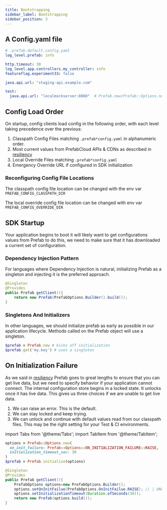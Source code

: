 ```yaml
---
title: Bootstrapping
sidebar_label: Bootstrapping
sidebar_position: 3
---
```


## A Config.yaml file

```yaml
# .prefab.default.config.yaml
log_level.prefab: info

http.timeout: 30
log_level.app.controllers.my_controller: info
featureflag.experiment33: false

java.api.url: "staging-api.example.com"

test:
  java.api.url: "localmockserver:8080"  # Prefab.new(Prefab::Options.new(default_env: 'test')
```


## Config Load Order
On startup, config clients load config in the following order, with each level taking precedence over the previous:

1. Classpath Config Files matching `.prefab*config.yaml` in alphanumeric order.
2. Most current values from PrefabCloud APIs & CDNs as described in [resiliency](resiliency.md)
4. Local Override Files matching `.prefab*config.yaml`
5. Emergency Override URL if configured in SDK initialization

### Reconfiguring Config File Locations
The classpath config file location can be changed with the env var `PREFAB_CONFIG_CLASSPATH_DIR`

The local override config file location can be changed with env var `PREFAB_CONFIG_OVERRIDE_DIR`


## SDK Startup

Your application begins to boot it will likely want to get configurations values from Prefab to do this, we need to make sure that it 
has downloaded a current set of configuration. 


### Dependency Injection Pattern

For languages where Dependency Injection is natural, initializing Prefab as a singleton and injecting it is the preferred approach. 

```java
@Singleton
@Provides
public Prefab getClient(){
    return new Prefab(PrefabOptions.Builder().build());
}
```

### Singletons And Initializers

In other languages, we should initialize prefab as early as possible in our application lifecycle. Methods called on the Prefab object will use
a singleton.
```ruby
$prefab = Prefab.new # kicks off initialization
$prefab.get('my.key') # uses a singleton
```


## On Initialization Failure

As we said in [resiliency](resiliency.md) Prefab goes to great lengths to ensure that you can get live data, but we need to specify behavior if
your application cannot connect. The internal configuration store begins in a locked state. It unlocks once it has live data. This gives us three choices
if we are unable to get live data. 

1. We can raise an error. This is the default.
2. We can stay locked and keep trying. 
3. We can unlock and continue with default values read from our classpath files. This may be the right setting for your Test & CI environments.


import Tabs from '@theme/Tabs';
import TabItem from '@theme/TabItem';

<Tabs>
<TabItem value="ruby" label="Ruby">

```ruby
options = Prefab::Options.new(
  on_init_failure: Prefab::Options::ON_INITIALIZATION_FAILURE::RAISE,
  initialization_timeout_sec: 30
)
$prefab = Prefab.initialize(options)
```

</TabItem>
<TabItem value="java" label="Java">

```java
@Singleton
@Provides
public Prefab getClient(){
    PrefabOptions options=new PrefabOptions.Builder();
    options.setOnInitFailue(PrefabOptions.OnInitFailue.RAISE); // | UNLOCK_AND_CONTINUE | LOCK_AND_KEEP_TRYING
    options.setInitializationTimeout(Duration.ofSeconds(30));
    return new Prefab(options.build());
}
```

</TabItem>
</Tabs>

